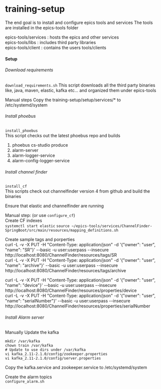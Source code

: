 # training-setup

The end goal is to install and configure epics tools and services
The tools are installed in the epics-tools folder

epics-tools/services : hosts the epics and other services  
epics-tools/libs     : includes third party libraries  
epics-tools/client   : contains the users tools/clients   

#### Setup 

###### Download requirements 
`
download_requirements.sh
`
This script downloads all the third party binaries like, java, maven, elastic, kafka etc... and organized them under epics-tools

Manual steps
Copy the training-setup/setup/services/* to /etc/systemd/system

###### Install phoebus

`install_phoebus`  
This script checks out the latest phoebus repo and builds
1. phoebus cs-studio produce
2. alarm-server
3. alarm-logger-service
4. alarm-config-logger-service

###### Install channel finder
`install_cf`  
This scripts check out channelfinder version 4 from github and build the binaries

Ensure that elastic and channelfinder are running

Manual step: (or use `configure_cf`)  
Create CF indexes  
```systemctl start elastic``` 
```source ~/epics-tools/services/ChannelFinder-SpringBoot/src/main/resources/mapping_definitions.sh```  

Create sample tags and porperties  
curl -L -v -X PUT -H "Content-Type: application/json" -d '{"owner": "user", "name": "SR"}' --basic -u user:userpass --insecure http://localhost:8080/ChannelFinder/resources/tags/SR  
curl -L -v -X PUT -H "Content-Type: application/json" -d '{"owner": "user", "name": "archive"}' --basic -u user:userpass --insecure http://localhost:8080/ChannelFinder/resources/tags/archive

curl -L -v -X PUT -H "Content-Type: application/json" -d '{"owner": "user", "name": "device"}' --basic -u user:userpass --insecure http://localhost:8080/ChannelFinder/resources/properties/device  
curl -L -v -X PUT -H "Content-Type: application/json" -d '{"owner": "user", "name": "serialNumber"}' --basic -u user:userpass --insecure http://localhost:8080/ChannelFinder/resources/properties/serialNumber

###### Install Alarm server

Manually Update the kafka  
```
mkdir /var/kafka
chown train /var/kafka
# Update to use dirs under /var/kafka
vi kafka_2.11-2.1.0/config/zookeeper.properties 
vi kafka_2.11-2.1.0/config/server.properties 
```  

Copy the kafka.service and zookeeper.service to /etc/systemd/system  

Create the alarm topics  
```configure_alarm.sh```


